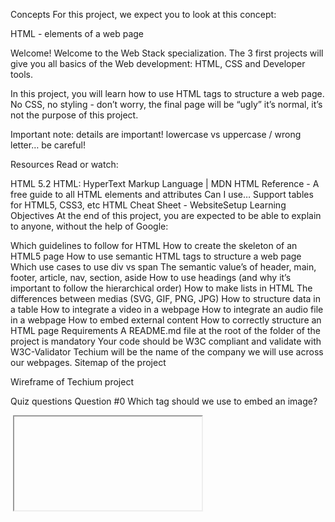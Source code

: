Concepts
For this project, we expect you to look at this concept:

HTML - elements of a web page


Welcome!
Welcome to the Web Stack specialization. The 3 first projects will give you all basics of the Web development: HTML, CSS and Developer tools.

In this project, you will learn how to use HTML tags to structure a web page. No CSS, no styling - don’t worry, the final page will be “ugly” it’s normal, it’s not the purpose of this project.

Important note: details are important! lowercase vs uppercase / wrong letter… be careful!

Resources
Read or watch:

HTML 5.2
HTML: HyperText Markup Language | MDN
HTML Reference - A free guide to all HTML elements and attributes
Can I use… Support tables for HTML5, CSS3, etc
HTML Cheat Sheet - WebsiteSetup
Learning Objectives
At the end of this project, you are expected to be able to explain to anyone, without the help of Google:

Which guidelines to follow for HTML
How to create the skeleton of an HTML5 page
How to use semantic HTML tags to structure a web page
Which use cases to use div vs span
The semantic value’s of header, main, footer, article, nav, section, aside
How to use headings (and why it’s important to follow the hierarchical order)
How to make lists in HTML
The differences between medias (SVG, GIF, PNG, JPG)
How to structure data in a table
How to integrate a video in a webpage
How to integrate an audio file in a webpage
How to embed external content
How to correctly structure an HTML page
Requirements
A README.md file at the root of the folder of the project is mandatory
Your code should be W3C compliant and validate with W3C-Validator
Techium will be the name of the company we will use across our webpages.
Sitemap of the project


Wireframe of Techium project


Quiz questions
Question #0
Which tag should we use to embed an image?


<caption>


<img>


<iframe>


<div>

Question #1
Which tag should we use to embed another website?


<code>


<div>


<a>


<p>


<iframe>

Question #2
Which information can we find in the tag head? Please select all correct answers


link to stylesheets


metadata


navigation


link to Twitter

Question #3
Which tag should we use to draw an horizontal line? (usually used to separate topics in a paragraph)


<hr>


<line>


<br>


<break>

Question #4
Which tag should we use to change the browser tab text?


<browser>


<head>


<title>


<tab>

Question #5
How many levels are available in HTML5 for section headings?


10


8


1


2


6


4

### Question #6

Which tag should we use to group elements in an unordered list?

- [ ] <list>

- [ ] <unordered list>

- [ ] <li>

- [ ] <ul>

- [ ] <table>

- [ ] <ol>

### Question #7

Which tag should we use to change the font weight of a text?
Please select all correct answers

- [ ] <bold>

- [ ] <strong>

- [ ] <h1>

- [ ] <b>

- [ ] <em>

- [ ] <i>

### Question #8

Which tag should we use to create an hyperlink?

- [ ] <a>

- [ ] <link>

- [ ] <to>

- [ ] <div>

- [ ] <p>
